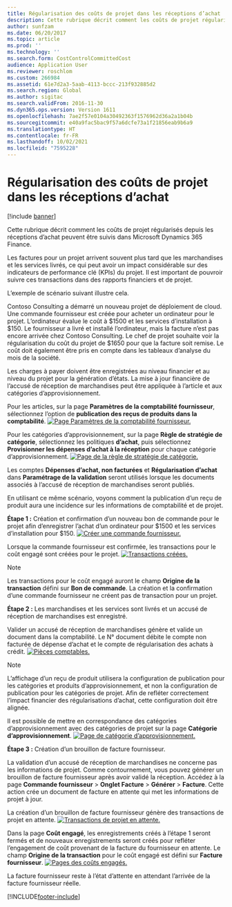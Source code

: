 ```yaml
---
title: Régularisation des coûts de projet dans les réceptions d’achat
description: Cette rubrique décrit comment les coûts de projet régularisés depuis les réceptions d’achat peuvent être suivis dans Microsoft Dynamics 365 Finance.
author: sunfzam
ms.date: 06/20/2017
ms.topic: article
ms.prod: ''
ms.technology: ''
ms.search.form: CostControlCommittedCost
audience: Application User
ms.reviewer: roschlom
ms.custom: 266984
ms.assetid: 61e7d2a3-5aab-4113-bccc-213f932885d2
ms.search.region: Global
ms.author: sigitac
ms.search.validFrom: 2016-11-30
ms.dyn365.ops.version: Version 1611
ms.openlocfilehash: 7ae2f57e0104a30492363f1576962d36a2a1b04b
ms.sourcegitcommit: e40a9fac5bac9f57a6dcfe73a1f21856eab9b6a9
ms.translationtype: HT
ms.contentlocale: fr-FR
ms.lasthandoff: 10/02/2021
ms.locfileid: "7595228"
---
```

# <a name="project-cost-accrual-on-purchase-receipts"></a>Régularisation des coûts de projet dans les réceptions d’achat

[!include [banner](../includes/banner.md)]

Cette rubrique décrit comment les coûts de projet régularisés depuis les réceptions d’achat peuvent être suivis dans Microsoft Dynamics 365 Finance. 

Les factures pour un projet arrivent souvent plus tard que les marchandises et les services livrés, ce qui peut avoir un impact considérable sur des indicateurs de performance clé (KPIs) du projet. Il est important de pouvroir suivre ces transactions dans des rapports financiers et de projet.

L’exemple de scénario suivant illustre cela. 

Contoso Consulting a démarré un nouveau projet de déploiement de cloud. Une commande fournisseur est créée pour acheter un ordinateur pour le projet. L’ordinateur évalue le coût à $1500 et les services d’installation à $150. Le fournisseur a livré et installé l’ordinateur, mais la facture n’est pas encore arrivée chez Contoso Consulting. Le chef de projet souhaite voir la régularisation du coût du projet de $1650 pour que la facture soit remise. Le coût doit également être pris en compte dans les tableaux d’analyse du mois de la société. 

Les charges à payer doivent être enregistrées au niveau financier et au niveau du projet pour la génération d’états. La mise à jour financière de l’accusé de réception de marchandises peut être appliquée à l’article et aux catégories d’approvisionnement. 

Pour les articles, sur la page **Paramètres de la comptabilité fournisseur**, sélectionnez l’option de **publication des reçus de produits dans la comptabilité**.
[![Page Paramètres de la comptabilité fournisseur.](./media/accruals1-1024x409.png)](./media/accruals1.png) 

Pour les catégories d’approvisionnement, sur la page **Règle de stratégie de catégorie**, sélectionnez les politiques **d’achat**, puis sélectionnez **Provisionner les dépenses d’achat à la réception** pour chaque catégorie d’approvisionnement.
[![Page de la règle de stratégie de catégorie.](./media/accruals2-1024x569.png)](./media/accruals2.png) 

Les comptes **Dépenses d’achat, non facturées** et **Régularisation d’achat** dans **Paramétrage de la validation** seront utilisés lorsque les documents associés à l’accusé de réception de marchandises seront publiés.

En utilisant ce même scénario, voyons comment la publication d’un reçu de produit aura une incidence sur les informations de comptabilité et de projet. 

**Étape 1 :** Création et confirmation d’un nouveau bon de commande pour le projet afin d’enregistrer l’achat d’un ordinateur pour $1500 et les services d’installation pour $150.
[![Créer une commande fournisseur.](./media/accruals4-1024x497.png)](./media/accruals4.png) 

Lorsque la commande fournisseur est confirmée, les transactions pour le coût engagé sont créées pour le projet. 
[![Transactions créées.](./media/accruals5-1024x219.png)](./media/accruals5.png) 

> [!NOTE]
> Les transactions pour le coût engagé auront le champ **Origine de la transaction** défini sur **Bon de commande**. La création et la confirmation d’une commande fournisseur ne créent pas de transaction pour un projet. 

**Étape 2 :** Les marchandises et les services sont livrés et un accusé de réception de marchandises est enregistré. 

Valider un accusé de réception de marchandises génère et valide un document dans la comptabilité. Le N° document débite le compte non facturée de dépense d’achat et le compte de régularisation des achats à crédit. 
[![Pièces comptables.](./media/accruals6-1024x214.png)](./media/accruals6.png)

> [!NOTE]
> L’affichage d’un reçu de produit utilisera la configuration de publication pour les catégories et produits d’approvisionnement, et non la configuration de publication pour les catégories de projet. Afin de refléter correctement l’impact financier des régularisations d’achat, cette configuration doit être alignée. 

Il est possible de mettre en correspondance des catégories d’approvisionnement avec des catégories de projet sur la page **Catégorie d’approvisionnement**.
[![Page de catégorie d’approvisionnement.](./media/accruals7-1024x390.png)](./media/accruals7.png)

**Étape 3 :** Création d’un brouillon de facture fournisseur. 

La validation d’un accusé de réception de marchandises ne concerne pas les informations de projet. Comme contournement, vous pouvez générer un brouillon de facture fournisseur après avoir validé la réception. Accédez à la page **Commande fournisseur** &gt; **Onglet Facture** &gt; **Générer** &gt; **Facture**. Cette action crée un document de facture en attente qui met les informations de projet à jour. 

La création d’un brouillon de facture fournisseur génère des transactions de projet en attente. 
[![Transactions de projet en attente.](./media/accruals8-1024x225.png)](./media/accruals8.png) 

Dans la page **Coût engagé**, les enregistrements créés à l’étape 1 seront fermés et de nouveaux enregistrements seront créés pour refléter l’engagement de coût provenant de la facture du fournisseur en attente. Le champ **Origine de la transaction** pour le coût engagé est défini sur **Facture fournisseur**.
[![Pages des coûts engagés.](./media/accruals9-1024x200.png)](./media/accruals9.png)

La facture fournisseur reste à l’état d’attente en attendant l’arrivée de la facture fournisseur réelle.





[!INCLUDE[footer-include](../../includes/footer-banner.md)]
